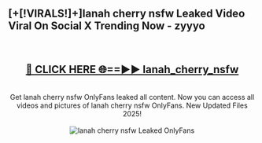 <h2>[+[!VIRALS!]+]lanah cherry nsfw Leaked Video Viral On Social X Trending Now - zyyyo</h2>
<br>
<div align="center">
<h2><a href="https://libra.edu.pl?lanah_cherry_nsfw" rel="nofollow">🔴 CLICK HERE 🌐==►► lanah_cherry_nsfw</a></h2>
<br>
Get lanah cherry nsfw OnlyFans leaked all content. Now you can access all videos and pictures of lanah cherry nsfw OnlyFans. New Updated Files 2025!
<br>
<br>
<a href="https://libra.edu.pl?lanah_cherry_nsfw" rel="nofollow" data-target="animated-image.originalLink"><img src="https://i.ibb.co.com/WyWwxjT/player-gif2.gif" alt="lanah cherry nsfw Leaked OnlyFans" style="max-width: 100%; display: inline-block;" data-target="animated-image.originalImage"></a>
</div>
<br>